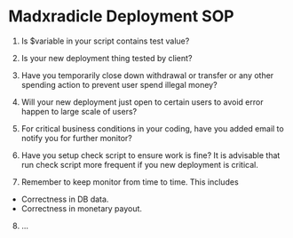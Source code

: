 # Madxradicle Deployment SOP

1. Is $variable in your script contains test value?

2. Is your new deployment thing tested by client?

3. Have you temporarily close down withdrawal or transfer or any other spending action to prevent user spend illegal money?

4. Will your new deployment just open to certain users to avoid error happen to large scale of users?

5. For critical business conditions in your coding, have you added email to notify you for further monitor?

6. Have you setup check script to ensure work is fine? It is advisable that run check script more frequent if you new deployment is critical.

7. Remember to keep monitor from time to time. This includes
* Correctness in DB data.
* Correctness in monetary payout.

8. ...
